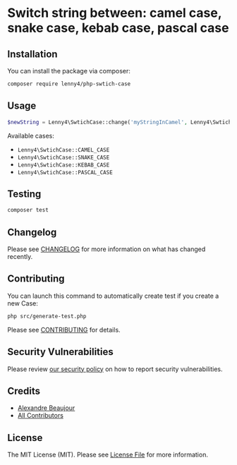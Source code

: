 # Switch string between: camel case, snake case, kebab case, pascal case

## Installation

You can install the package via composer:

```bash
composer require lenny4/php-swtich-case
```

## Usage

```php
$newString = Lenny4\SwtichCase::change('myStringInCamel', Lenny4\SwtichCase::KEBAB_CASE); // my-string-in-camel
```

Available cases:

- `Lenny4\SwtichCase::CAMEL_CASE`
- `Lenny4\SwtichCase::SNAKE_CASE`
- `Lenny4\SwtichCase::KEBAB_CASE`
- `Lenny4\SwtichCase::PASCAL_CASE`

## Testing

```bash
composer test
```

## Changelog

Please see [CHANGELOG](CHANGELOG.md) for more information on what has changed recently.

## Contributing

You can launch this command to automatically create test if you create a new Case:

```bash
php src/generate-test.php
```

Please see [CONTRIBUTING](.github/CONTRIBUTING.md) for details.

## Security Vulnerabilities

Please review [our security policy](../../security/policy) on how to report security vulnerabilities.

## Credits

- [Alexandre Beaujour](https://github.com/Lenny4)
- [All Contributors](../../contributors)

## License

The MIT License (MIT). Please see [License File](LICENSE.md) for more information.
